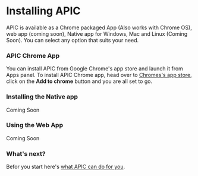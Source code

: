 # Installing APIC

APIC is available as a Chrome packaged App \(Also works with Chrome OS\), web app \(coming soon\), Native app for Windows, Mac and Linux \(Coming Soon\). You can select any option that suits your need.

### APIC Chrome App

You can install APIC from Google Chrome's app store and launch it from Apps panel. To install APIC Chrome app, head over to [Chromes's app store](https://chrome.google.com/webstore/detail/apic/ndlppagggobloiddihlgkhambleecphp), click on the **Add to chrome** button and you are all set to go.

### Installing the Native app

Coming Soon

### Using the Web App

Coming Soon

### What's next?

Befor you start here's [what APIC can do for you](/gettingStarted.md).

